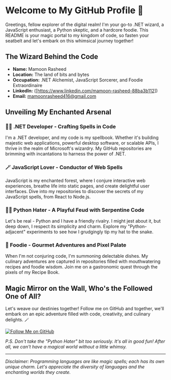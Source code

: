 # Welcome to My GitHub Profile 🚀

Greetings, fellow explorer of the digital realm! I'm your go-to .NET wizard, a JavaScript enthusiast, a Python skeptic, and a hardcore foodie. This README is your magic portal to my kingdom of code, so fasten your seatbelt and let's embark on this whimsical journey together!

## The Wizard Behind the Code

- **Name:** Mamoon Rasheed
- **Location:** The land of bits and bytes
- **Occupation:** .NET Alchemist, JavaScript Sorcerer, and Foodie Extraordinaire
- **LinkedIn:** ([https://www.linkedin.com/mamoon-rasheed-88ba3b112])
- **Email:** mamoonrasheed416@gmail.com

## Unveiling My Enchanted Arsenal

### 🧙‍♂️ .NET Developer - Crafting Spells in Code

I'm a .NET developer, and my code is my spellbook. Whether it's building majestic web applications, powerful desktop software, or scalable APIs, I thrive in the realm of Microsoft's wizardry. My GitHub repositories are brimming with incantations to harness the power of .NET.

### 🪄 JavaScript Lover - Conductor of Web Spells

JavaScript is my enchanted forest, where I conjure interactive web experiences, breathe life into static pages, and create delightful user interfaces. Dive into my repositories to discover the secrets of my JavaScript spells, from React to Node.js.

### 🧛‍♂️ Python Hater - A Playful Feud with Serpentine Code

Let's be real - Python and I have a friendly rivalry. I might jest about it, but deep down, I respect its simplicity and charm. Explore my "Python-adjacent" experiments to see how I grudgingly tip my hat to the snake.

### 🍔 Foodie - Gourmet Adventures and Pixel Palate

When I'm not conjuring code, I'm summoning delectable dishes. My culinary adventures are captured in repositories filled with mouthwatering recipes and foodie wisdom. Join me on a gastronomic quest through the pixels of my Recipe Book.

## Magic Mirror on the Wall, Who's the Followed One of All?

Let's weave our destinies together! Follow me on GitHub and together, we'll embark on an epic adventure filled with code, creativity, and culinary delights. 🪄

[![Follow Me on GitHub](https://img.shields.io/github/followers/yourusername?label=Follow&style=social)](https://github.com/mamoon-rasheed)

*P.S. Don't take the "Python Hater" bit too seriously. It's all in good fun! After all, we can't have a magical world without a little whimsy.*

---

*Disclaimer: Programming languages are like magic spells; each has its own unique charm. Let's appreciate the diversity of languages and the enchanting worlds they create.*
